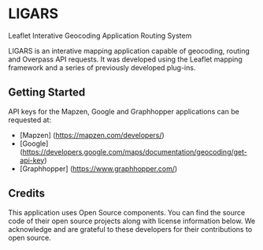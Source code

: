 # LIGARS

Leaflet Interative Geocoding Application Routing System

LIGARS is an interative mapping application capable of geocoding, routing and Overpass API requests. It was developed using the Leaflet mapping framework and a series of previously developed plug-ins.

## Getting Started

API keys for the Mapzen, Google and Graphhopper applications can be requested at:
* [Mapzen] (https://mapzen.com/developers/)
* [Google] (https://developers.google.com/maps/documentation/geocoding/get-api-key)
* [Graphhopper] (https://www.graphhopper.com/)

## Credits
This application uses Open Source components. You can find the source code of their open source projects along with license information below. We acknowledge and are grateful to these developers for their contributions to open source.

